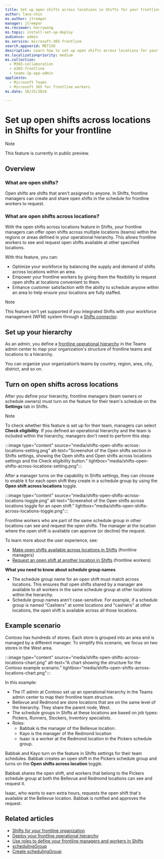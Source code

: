 ```yaml
---
title: Set up open shifts across locations in Shifts for your frontline
author: lana-chin
ms.author: jtremper
manager: jtremper
ms.reviewer: harrywong
ms.topic: install-set-up-deploy
audience: admin
ms.service: microsoft-365-frontline
search.appverid: MET150
description: Learn how to set up open shifts across locations for your frontline in Shifts. With this feature, frontline managers can offer open shifts across multiple locations for frontline workers to request, and workers can see and request open shifts at other locations.
ms.localizationpriority: medium
ms.collection: 
  - M365-collaboration
  - m365-frontline
  - teams-1p-app-admin
appliesto: 
  - Microsoft Teams
  - Microsoft 365 for frontline workers
ms.date: 10/25/2024

---
```


# Set up open shifts across locations in Shifts for your frontline

> [!NOTE]
> This feature is currently in public preview.

## Overview

### What are open shifts?

Open shifts are shifts that aren't assigned to anyone. In Shifts, frontline managers can create and share open shifts in the schedule for frontline workers to request.

### What are open shifts across locations?

With the open shifts across locations feature in Shifts, your frontline managers can offer open shifts across multiple locations (teams) within the regions or areas defined in your operational hierarchy. This allows frontline workers to see and request open shifts available at other specified locations.

With this feature, you can:

- Optimize your workforce by balancing the supply and demand of shifts across locations within an area.
- Empower your frontline workers by giving them the flexibility to request open shifts at locations convenient to them.
- Enhance customer satisfaction with the ability to schedule anyone within an area to help ensure your locations are fully staffed.

> [!NOTE]
> This feature isn't yet supported if you integrated Shifts with your workforce management (WFM) system through a [Shifts connector](shifts-connectors.md).

## Set up your hierarchy

As an admin, you define a [frontline operational hierarchy](deploy-frontline-operational-hierarchy.md) in the Teams admin center to map your organization's structure of frontline teams and locations to a hierarchy.

You can organize your organization’s teams by country, region, area, city, district, and so on.

## Turn on open shifts across locations

After you define your hierarchy, frontline managers (team owners or schedule owners) must turn on the feature for their team's schedule on the **Settings** tab in Shifts.

> [!NOTE]
> To check whether this feature is set up for their team, managers can select **Check eligibility**. If you defined an operational hierarchy and the team is included within the hierarchy, managers don't need to perform this step.

:::image type="content" source="media/shifts-open-shifts-across-locations-setting.png" alt-text="Screenshot of the Open shifts section in Shifts settings, showing the Open shifts and Open shifts across locations settings and the Check eligibility button." lightbox="media/shifts-open-shifts-across-locations-setting.png":::

After a manager turns on the capability in Shifts settings, they can choose to enable it for each open shift they create in a schedule group by using the **Open shift across locations** toggle.

:::image type="content" source="media/shifts-open-shifts-across-locations-toggle.png" alt-text="Screenshot of the Open shifts across locations toggle for an open shift." lightbox="media/shifts-open-shifts-across-locations-toggle.png":::

Frontline workers who are part of the same schedule group in other locations can see and request the open shifts. The manager at the location where the open shift is available can approve (or decline) the request.

To learn more about the user experience, see:

- [Make open shifts available across locations in Shifts](https://support.microsoft.com/office/make-open-shifts-available-across-locations-in-shifts-14d6fd2e-1956-45a4-ba68-ccc71aedfa3b) (frontline managers)
- [Request an open shift at another location in Shifts](https://support.microsoft.com/office/request-an-open-shift-at-another-location-in-shifts-7738dc1a-9f4f-46ee-8bcb-6dd1aaf8ab1f) (frontline workers)

**What you need to know about schedule group names**

- The schedule group name for an open shift must match across locations. This ensures that open shifts shared by a manager are available to all workers in the same schedule group at other locations within the hierarchy.
- Schedule group names aren’t case-sensitive. For example, if a schedule group is named "Cashiers" at some locations and "cashiers" at other locations, the open shift is available across all those locations.

## Example scenario

Contoso has hundreds of stores. Each store is grouped into an area and is managed by a different manager. To simplify this scenario, we focus on two stores in the West area.

:::image type="content" source="media/shifts-open-shifts-across-locations-chart.png" alt-text="A chart showing the structure for the Contoso example scenario." lightbox="media/shifts-open-shifts-across-locations-chart.png":::

In this example:

- The IT admin at Contoso set up an operational hierarchy in the Teams admin center to map their frontline team structure.
- Bellevue and Redmond are store locations that are on the same level of the hierarchy. They share the parent node, West. 
- The schedule groups in Shifts at these locations are based on job types: Pickers, Runners, Stockers, Inventory specialists.
- Roles:
  - Babbak is the manager of the Bellevue location.
  - Kayo is the manager of the Redmond location
  - Isaac is a worker at the Redmond location in the Pickers schedule group.

Babbak and Kayo turn on the feature in Shifts settings for their team schedules. Babbak creates an open shift in the Pickers schedule group and turns on the **Open shifts across location** toggle. 

Babbak shares the open shift, and workers that belong to the Pickers schedule group at both the Bellevue and Redmond locations can see and request it.

Isaac, who wants to earn extra hours, requests the open shift that's available at the Bellevue location. Babbak is notified and approves the request.

## Related articles

- [Shifts for your frontline organization](shifts-for-teams-landing-page.md)
- [Deploy your frontline operational hierarchy](deploy-frontline-operational-hierarchy.md)
- [Use roles to define your frontline managers and workers in Shifts](shifts-frontline-manager-worker-roles.md)
- [schedulingGroup](/graph/api/resources/schedulinggroup?view=graph-rest-beta)
- [Create schedulingGroup](/graph/api/schedule-post-schedulinggroups?view=graph-rest-beta)